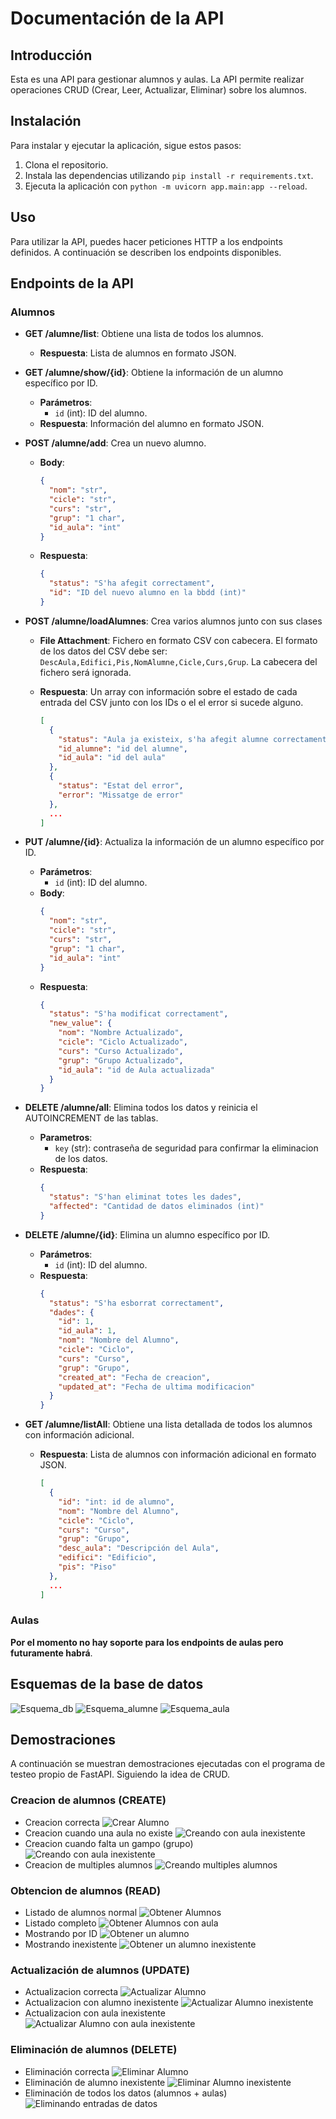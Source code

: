 # Documentación de la API

## Introducción

Esta es una API para gestionar alumnos y aulas. La API permite realizar operaciones CRUD (Crear, Leer, Actualizar, Eliminar) sobre los alumnos.

## Instalación

Para instalar y ejecutar la aplicación, sigue estos pasos:

1. Clona el repositorio.
2. Instala las dependencias utilizando `pip install -r requirements.txt`.
3. Ejecuta la aplicación con `python -m uvicorn app.main:app --reload`.

## Uso

Para utilizar la API, puedes hacer peticiones HTTP a los endpoints definidos. A continuación se describen los endpoints disponibles.

## Endpoints de la API

### Alumnos

- **GET /alumne/list**: Obtiene una lista de todos los alumnos.
  - **Respuesta**: Lista de alumnos en formato JSON.

- **GET /alumne/show/{id}**: Obtiene la información de un alumno específico por ID.
  - **Parámetros**: 
    - `id` (int): ID del alumno.
  - **Respuesta**: Información del alumno en formato JSON.

- **POST /alumne/add**: Crea un nuevo alumno.
  - **Body**: 
    ```json
    {
      "nom": "str",
      "cicle": "str",
      "curs": "str",
      "grup": "1 char",
      "id_aula": "int"
    }
    ```
  - **Respuesta**: 
    ```json
    {
      "status": "S'ha afegit correctament",
      "id": "ID del nuevo alumno en la bbdd (int)"
    }
    ```

- **POST /alumne/loadAlumnes**: Crea varios alumnos junto con sus clases
  - **File Attachment**: Fichero en formato CSV con cabecera.
    El formato de los datos del CSV debe ser: `DescAula,Edifici,Pis,NomAlumne,Cicle,Curs,Grup`.
    La cabecera del fichero será ignorada.
  
  - **Respuesta**: Un array con información sobre el estado de cada entrada del CSV junto con los IDs o el el error si sucede alguno.
    ```json
    [
      {
        "status": "Aula ja existeix, s'ha afegit alumne correctament",
        "id_alumne": "id del alumne",
        "id_aula": "id del aula"
      },
      {
        "status": "Estat del error",
        "error": "Missatge de error"
      },
      ...
    ]
    ```

- **PUT /alumne/{id}**: Actualiza la información de un alumno específico por ID.
  - **Parámetros**: 
    - `id` (int): ID del alumno.
  - **Body**: 
    ```json
    {
      "nom": "str",
      "cicle": "str",
      "curs": "str",
      "grup": "1 char",
      "id_aula": "int"
    }
    ```
  - **Respuesta**: 
    ```json
    {
      "status": "S'ha modificat correctament",
      "new_value": {
        "nom": "Nombre Actualizado",
        "cicle": "Ciclo Actualizado",
        "curs": "Curso Actualizado",
        "grup": "Grupo Actualizado",
        "id_aula": "id de Aula actualizada"
      }
    }
    ```

- **DELETE /alumne/all**: Elimina todos los datos y reinicia el AUTOINCREMENT de las tablas.
  - **Parametros**:
    - `key` (str): contraseña de seguridad para confirmar la eliminacion de los datos.
  - **Respuesta**:
    ```json
    {
      "status": "S'han eliminat totes les dades",
      "affected": "Cantidad de datos eliminados (int)"
    }
    ```

- **DELETE /alumne/{id}**: Elimina un alumno específico por ID.
  - **Parámetros**: 
    - `id` (int): ID del alumno.
  - **Respuesta**: 
    ```json
    {
      "status": "S'ha esborrat correctament",
      "dades": {
        "id": 1,
        "id_aula": 1,
        "nom": "Nombre del Alumno",
        "cicle": "Ciclo",
        "curs": "Curso",
        "grup": "Grupo",
        "created_at": "Fecha de creacion",
        "updated_at": "Fecha de ultima modificacion"
      }
    }
    ```

- **GET /alumne/listAll**: Obtiene una lista detallada de todos los alumnos con información adicional.
  - **Respuesta**: Lista de alumnos con información adicional en formato JSON.
    ```json
    [
      {
        "id": "int: id de alumno",
        "nom": "Nombre del Alumno",
        "cicle": "Ciclo",
        "curs": "Curso",
        "grup": "Grupo",
        "desc_aula": "Descripción del Aula",
        "edifici": "Edificio",
        "pis": "Piso"
      },
      ...
    ]
    ```


### Aulas

**Por el momento no hay soporte para los endpoints de aulas pero futuramente habrá**. <br>

## Esquemas de la base de datos

![Esquema_db](./api/docs/imgs/database_schema.png)
![Esquema_alumne](./api/docs/imgs/table_alumne.png)
![Esquema_aula](./api/docs/imgs/table_aula.png)

## Demostraciones

A continuación se muestran demostraciones ejecutadas con el programa de testeo propio de FastAPI. Siguiendo la idea de CRUD.

### Creacion de alumnos (CREATE)
- Creacion correcta
![Crear Alumno](./api/docs/imgs/add_correcte.png)
- Creacion cuando una aula no existe
![Creando con aula inexistente](./api/docs/imgs/add_aula_incorrecta.png)
- Creacion cuando falta un gampo (grupo)
![Creando con aula inexistente](./api/docs/imgs/add_sense_grup.png)
- Creacion de multiples alumnos
![Creando multiples alumnos](./api/docs/imgs/loadAlumnes.png)

### Obtencion de alumnos (READ)
- Listado de alumnos normal
![Obtener Alumnos](./api/docs/imgs/list.png)
- Listado completo
![Obtener Alumnos con aula](./api/docs/imgs/listAll.png)
- Mostrando por ID
![Obtener un alumno](./api/docs/imgs/show_3.png)
- Mostrando inexistente
![Obtener un alumno inexistente](./api/docs/imgs/show_4.png)

### Actualización de alumnos (UPDATE)
- Actualizacion correcta
![Actualizar Alumno](./api/docs/imgs/put_correcte.png)
- Actualizacion con alumno inexistente
![Actualizar Alumno inexistente](./api/docs/imgs/put_sense_alumne.png)
- Actualizacion con aula inexistente
![Actualizar Alumno con aula inexistente](./api/docs/imgs/put_sense_aula.png)

### Eliminación de alumnos (DELETE)
- Eliminación correcta
![Eliminar Alumno](./api/docs/imgs/detele_correcte.png)
- Eliminación de alumno inexistente
![Eliminar Alumno inexistente](./api/docs/imgs/delete_sense_alumne.png)
- Eliminación de todos los datos (alumnos + aulas)
![Eliminando entradas de datos](./api/docs/imgs/delete_all.png)



